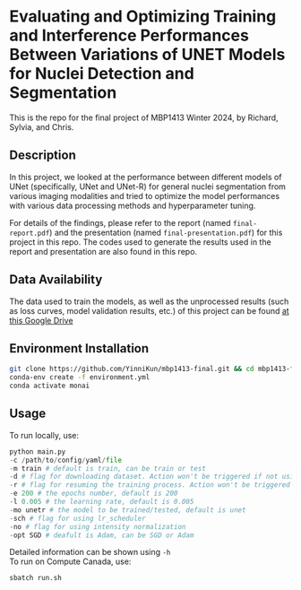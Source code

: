 # Evaluating and Optimizing Training and Interference Performances Between Variations of UNET Models for Nuclei Detection and Segmentation
This is the repo for the final project of MBP1413 Winter 2024, by Richard, Sylvia, and Chris. 

## Description
In this project, we looked at the performance between different models of UNet (specifically, UNet and UNet-R) for general nuclei segmentation from various imaging modalities and tried to optimize the model performances with various data processing methods and hyperparameter tuning.

For details of the findings, please refer to the report (named `final-report.pdf`) and the presentation (named `final-presentation.pdf`) for this project in this repo. The codes used to generate the results used in the report and presentation are also found in this repo.

## Data Availability
The data used to train the models, as well as the unprocessed results (such as loss curves, model validation results, etc.) of this project can be found [at this Google Drive](https://drive.google.com/drive/folders/1Gf1jCM_4Zove3mqOsA3wmld1ZJUHG08A?usp=sharing)

## Environment Installation
```bash
git clone https://github.com/YinniKun/mbp1413-final.git && cd mbp1413-final
conda-env create -f environment.yml
conda activate monai
```

## Usage
To run locally, use:
```python
python main.py
-c /path/to/config/yaml/file
-m train # default is train, can be train or test
-d # flag for downloading dataset. Action won't be triggered if not using this flag
-r # flag for resuming the training process. Action won't be triggered if not using this flag
-e 200 # the epochs number, default is 200
-l 0.005 # the learning rate, default is 0.005 
-mo unetr # the model to be trained/tested, default is unet
-sch # flag for using lr_scheduler
-no # flag for using intensity normalization
-opt SGD # deafult is Adam, can be SGD or Adam
```
Detailed information can be shown using ```-h```\
To run on Compute Canada, use:
```bash
sbatch run.sh
```

